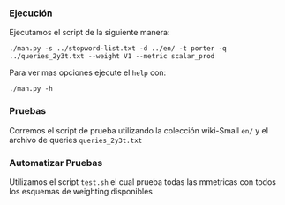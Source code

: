 ### Ejecución


Ejecutamos el script de la siguiente manera:

```
./man.py -s ../stopword-list.txt -d ../en/ -t porter -q ../queries_2y3t.txt --weight V1 --metric scalar_prod
```

Para ver mas opciones ejecute el `help` con: 

```
./man.py -h
```

### Pruebas

Corremos el script de prueba utilizando la colección wiki-Small `en/` y el archivo de queries `queries_2y3t.txt`

### Automatizar Pruebas

Utilizamos el script `test.sh` el cual prueba todas las mmetricas con todos los esquemas de weighting disponibles